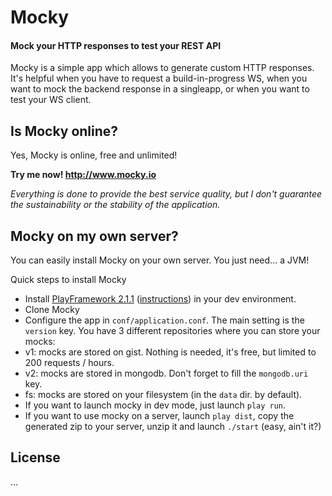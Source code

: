# Mocky
#### Mock your HTTP responses to test your REST API

Mocky is a simple app which allows to generate custom HTTP responses. <br />
It's helpful when you have to request a build-in-progress WS, when you want to mock the backend response in a singleapp, 
or when you want to test your WS client.


## Is Mocky online?

Yes, Mocky is online, free and unlimited!

**Try me now! http://www.mocky.io**

*Everything is done to provide the best service quality, but I don't guarantee the sustainability or the stability of the application.*

## Mocky on my own server?

You can easily install Mocky on your own server.
You just need... a JVM!

Quick steps to install Mocky
* Install [PlayFramework 2.1.1](http://downloads.typesafe.com/play/2.1.1/play-2.1.1.zip) ([instructions](http://www.playframework.com/documentation/2.1.1/Installing)) in your dev environment.
* Clone Mocky
* Configure the app in `conf/application.conf`. The main setting is the `version` key. You have 3 different repositories where you can store your mocks:
 * v1: mocks are stored on gist. Nothing is needed, it's free, but limited to 200 requests / hours.
 * v2: mocks are stored in mongodb. Don't forget to fill the `mongodb.uri` key.
 * fs: mocks are stored on your filesystem (in the `data` dir. by default).
* If you want to launch mocky in dev mode, just launch `play run`.
* If you want to use mocky on a server, launch `play dist`, copy the generated zip to your server, unzip it and launch `./start` (easy, ain't it?)

## License

...
